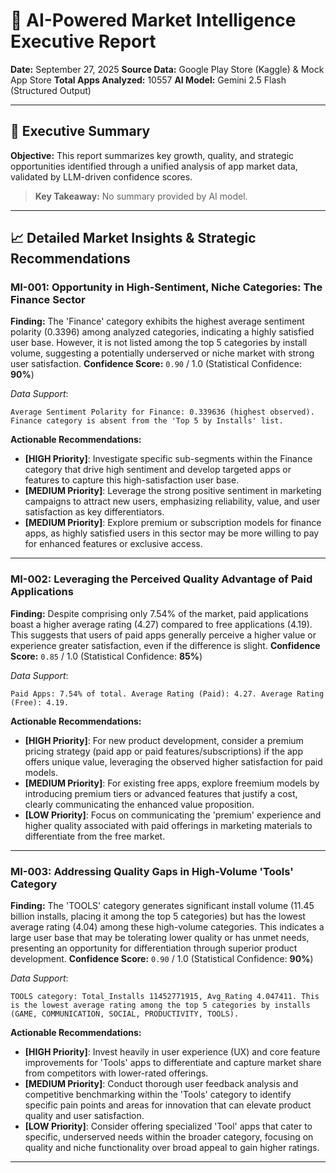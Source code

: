 # 🎯 AI-Powered Market Intelligence Executive Report

**Date:** September 27, 2025
**Source Data:** Google Play Store (Kaggle) & Mock App Store
**Total Apps Analyzed:** 10557
**AI Model:** Gemini 2.5 Flash (Structured Output)

---
## 📄 Executive Summary
**Objective:** This report summarizes key growth, quality, and strategic opportunities identified through a unified analysis of app market data, validated by LLM-driven confidence scores.

> **Key Takeaway:** No summary provided by AI model.

---
## 📈 Detailed Market Insights & Strategic Recommendations

### MI-001: Opportunity in High-Sentiment, Niche Categories: The Finance Sector
**Finding:** The 'Finance' category exhibits the highest average sentiment polarity (0.3396) among analyzed categories, indicating a highly satisfied user base. However, it is not listed among the top 5 categories by install volume, suggesting a potentially underserved or niche market with strong user satisfaction.
**Confidence Score:** `0.90` / 1.0 (Statistical Confidence: **90%**)

*Data Support*:
```text
Average Sentiment Polarity for Finance: 0.339636 (highest observed). Finance category is absent from the 'Top 5 by Installs' list.
```
**Actionable Recommendations:**
- **[HIGH Priority]**: Investigate specific sub-segments within the Finance category that drive high sentiment and develop targeted apps or features to capture this high-satisfaction user base.
- **[MEDIUM Priority]**: Leverage the strong positive sentiment in marketing campaigns to attract new users, emphasizing reliability, value, and user satisfaction as key differentiators.
- **[MEDIUM Priority]**: Explore premium or subscription models for finance apps, as highly satisfied users in this sector may be more willing to pay for enhanced features or exclusive access.
---

### MI-002: Leveraging the Perceived Quality Advantage of Paid Applications
**Finding:** Despite comprising only 7.54% of the market, paid applications boast a higher average rating (4.27) compared to free applications (4.19). This suggests that users of paid apps generally perceive a higher value or experience greater satisfaction, even if the difference is slight.
**Confidence Score:** `0.85` / 1.0 (Statistical Confidence: **85%**)

*Data Support*:
```text
Paid Apps: 7.54% of total. Average Rating (Paid): 4.27. Average Rating (Free): 4.19.
```
**Actionable Recommendations:**
- **[HIGH Priority]**: For new product development, consider a premium pricing strategy (paid app or paid features/subscriptions) if the app offers unique value, leveraging the observed higher satisfaction for paid models.
- **[MEDIUM Priority]**: For existing free apps, explore freemium models by introducing premium tiers or advanced features that justify a cost, clearly communicating the enhanced value proposition.
- **[LOW Priority]**: Focus on communicating the 'premium' experience and higher quality associated with paid offerings in marketing materials to differentiate from the free market.
---

### MI-003: Addressing Quality Gaps in High-Volume 'Tools' Category
**Finding:** The 'TOOLS' category generates significant install volume (11.45 billion installs, placing it among the top 5 categories) but has the lowest average rating (4.04) among these high-volume categories. This indicates a large user base that may be tolerating lower quality or has unmet needs, presenting an opportunity for differentiation through superior product development.
**Confidence Score:** `0.90` / 1.0 (Statistical Confidence: **90%**)

*Data Support*:
```text
TOOLS category: Total_Installs 11452771915, Avg_Rating 4.047411. This is the lowest average rating among the top 5 categories by installs (GAME, COMMUNICATION, SOCIAL, PRODUCTIVITY, TOOLS).
```
**Actionable Recommendations:**
- **[HIGH Priority]**: Invest heavily in user experience (UX) and core feature improvements for 'Tools' apps to differentiate and capture market share from competitors with lower-rated offerings.
- **[MEDIUM Priority]**: Conduct thorough user feedback analysis and competitive benchmarking within the 'Tools' category to identify specific pain points and areas for innovation that can elevate product quality and user satisfaction.
- **[LOW Priority]**: Consider offering specialized 'Tool' apps that cater to specific, underserved needs within the broader category, focusing on quality and niche functionality over broad appeal to gain higher ratings.
---